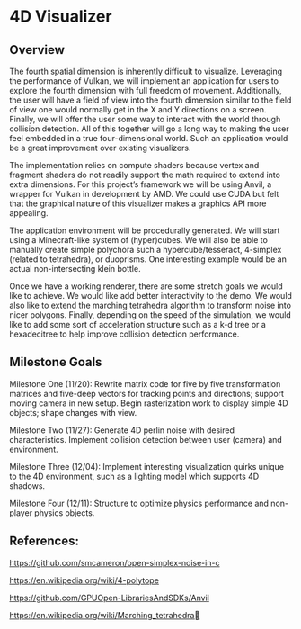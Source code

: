 # 4D Visualizer

## Overview

The fourth spatial dimension is inherently difficult to visualize. Leveraging the performance of Vulkan, we will implement an application for users to explore the fourth dimension with full freedom of movement. Additionally, the user will have a field of view into the fourth dimension similar to the field of view one would normally get in the X and Y directions on a screen. Finally, we will offer the user some way to interact with the world through collision detection. All of this together will go a long way to making the user feel embedded in a true four-dimensional world. Such an application would be a great improvement over existing visualizers.

The implementation relies on compute shaders because vertex and fragment shaders do not readily support the math required to extend into extra dimensions. For this project’s framework we will be using Anvil, a wrapper for Vulkan in development by AMD. We could use CUDA but felt that the graphical nature of this visualizer makes a graphics API more appealing.

The application environment will be procedurally generated. We will start using a Minecraft-like system of (hyper)cubes. We will also be able to manually create simple polychora such a hypercube/tesseract, 4-simplex (related to tetrahedra), or duoprisms. One interesting example would be an actual non-intersecting klein bottle.

Once we have a working renderer, there are some stretch goals we would like to achieve. We would like add better interactivity to the demo. We would also like to extend the marching tetrahedra algorithm to transform noise into nicer polygons. Finally, depending on the speed of the simulation, we would like to add some sort of acceleration structure such as a k-d tree or a hexadecitree to help improve collision detection performance.

## Milestone Goals

Milestone One (11/20): Rewrite matrix code for five by five transformation matrices and five-deep vectors for tracking points and directions; support moving camera in new setup.
Begin rasterization work to display simple 4D objects; shape changes with view.

Milestone Two (11/27): Generate 4D perlin noise with desired characteristics. Implement collision detection between user (camera) and environment.

Milestone Three (12/04): Implement interesting visualization quirks unique to the 4D environment, such as a lighting model which supports 4D shadows.

Milestone Four (12/11): Structure to optimize physics performance and non-player physics objects.

## References:
https://github.com/smcameron/open-simplex-noise-in-c

https://en.wikipedia.org/wiki/4-polytope

https://github.com/GPUOpen-LibrariesAndSDKs/Anvil

https://en.wikipedia.org/wiki/Marching_tetrahedra
